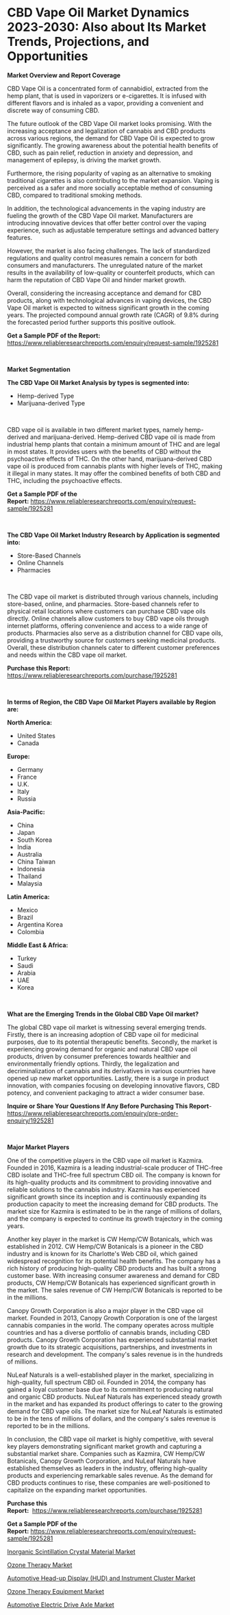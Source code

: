 <p><h1>CBD Vape Oil Market Dynamics 2023-2030: Also about Its Market Trends, Projections, and Opportunities</h1></p><p><strong>Market Overview and Report Coverage</strong></p>
<p><p>CBD Vape Oil is a concentrated form of cannabidiol, extracted from the hemp plant, that is used in vaporizers or e-cigarettes. It is infused with different flavors and is inhaled as a vapor, providing a convenient and discrete way of consuming CBD.</p><p>The future outlook of the CBD Vape Oil market looks promising. With the increasing acceptance and legalization of cannabis and CBD products across various regions, the demand for CBD Vape Oil is expected to grow significantly. The growing awareness about the potential health benefits of CBD, such as pain relief, reduction in anxiety and depression, and management of epilepsy, is driving the market growth.</p><p>Furthermore, the rising popularity of vaping as an alternative to smoking traditional cigarettes is also contributing to the market expansion. Vaping is perceived as a safer and more socially acceptable method of consuming CBD, compared to traditional smoking methods.</p><p>In addition, the technological advancements in the vaping industry are fueling the growth of the CBD Vape Oil market. Manufacturers are introducing innovative devices that offer better control over the vaping experience, such as adjustable temperature settings and advanced battery features.</p><p>However, the market is also facing challenges. The lack of standardized regulations and quality control measures remain a concern for both consumers and manufacturers. The unregulated nature of the market results in the availability of low-quality or counterfeit products, which can harm the reputation of CBD Vape Oil and hinder market growth.</p><p>Overall, considering the increasing acceptance and demand for CBD products, along with technological advances in vaping devices, the CBD Vape Oil market is expected to witness significant growth in the coming years. The projected compound annual growth rate (CAGR) of 9.8% during the forecasted period further supports this positive outlook.</p></p>
<p><strong>Get a Sample PDF of the Report:</strong> <a href="https://www.reliableresearchreports.com/enquiry/request-sample/1925281">https://www.reliableresearchreports.com/enquiry/request-sample/1925281</a></p>
<p>&nbsp;</p>
<p><strong>Market Segmentation</strong></p>
<p><strong>The CBD Vape Oil Market Analysis by types is segmented into:</strong></p>
<p><ul><li>Hemp-derived Type</li><li>Marijuana-derived Type</li></ul></p>
<p>&nbsp;</p>
<p><p>CBD vape oil is available in two different market types, namely hemp-derived and marijuana-derived. Hemp-derived CBD vape oil is made from industrial hemp plants that contain a minimum amount of THC and are legal in most states. It provides users with the benefits of CBD without the psychoactive effects of THC. On the other hand, marijuana-derived CBD vape oil is produced from cannabis plants with higher levels of THC, making it illegal in many states. It may offer the combined benefits of both CBD and THC, including the psychoactive effects.</p></p>
<p><strong>Get a Sample PDF of the Report:</strong>&nbsp;<a href="https://www.reliableresearchreports.com/enquiry/request-sample/1925281">https://www.reliableresearchreports.com/enquiry/request-sample/1925281</a></p>
<p>&nbsp;</p>
<p><strong>The CBD Vape Oil Market Industry Research by Application is segmented into:</strong></p>
<p><ul><li>Store-Based Channels</li><li>Online Channels</li><li>Pharmacies</li></ul></p>
<p>&nbsp;</p>
<p><p>The CBD vape oil market is distributed through various channels, including store-based, online, and pharmacies. Store-based channels refer to physical retail locations where customers can purchase CBD vape oils directly. Online channels allow customers to buy CBD vape oils through internet platforms, offering convenience and access to a wide range of products. Pharmacies also serve as a distribution channel for CBD vape oils, providing a trustworthy source for customers seeking medicinal products. Overall, these distribution channels cater to different customer preferences and needs within the CBD vape oil market.</p></p>
<p><strong>Purchase this Report:</strong>&nbsp; <a href="https://www.reliableresearchreports.com/purchase/1925281">https://www.reliableresearchreports.com/purchase/1925281</a></p>
<p>&nbsp;</p>
<p><strong>In terms of Region, the CBD Vape Oil Market Players available by Region are:</strong></p>
<p>
    <p> <strong> North America: </strong>
        <ul>
            <li>United States</li>
            <li>Canada</li>
        </ul>
        </p> 
    <p> <strong> Europe: </strong>
        <ul>
            <li>Germany</li>
            <li>France</li>
            <li>U.K.</li>
            <li>Italy</li>
            <li>Russia</li>
        </ul>
        </p> 
    <p> <strong> Asia-Pacific: </strong>
        <ul>
            <li>China</li>
            <li>Japan</li>
            <li>South Korea</li>
            <li>India</li>
            <li>Australia</li>
            <li>China Taiwan</li>
            <li>Indonesia</li>
            <li>Thailand</li>
            <li>Malaysia</li>
        </ul>
        </p> 
    <p> <strong> Latin America: </strong>
        <ul>
            <li>Mexico</li>
            <li>Brazil</li>
            <li>Argentina Korea</li>
            <li>Colombia</li>
        </ul>
        </p> 
    <p> <strong> Middle East & Africa: </strong>
        <ul>
            <li>Turkey</li>
            <li>Saudi</li>
            <li>Arabia</li>
            <li>UAE</li>
            <li>Korea</li>
        </ul>
    </p>
    </p>
<p>&nbsp;</p>
<p><strong>What are the Emerging Trends in the Global CBD Vape Oil market?</strong></p>
<p><p>The global CBD vape oil market is witnessing several emerging trends. Firstly, there is an increasing adoption of CBD vape oil for medicinal purposes, due to its potential therapeutic benefits. Secondly, the market is experiencing growing demand for organic and natural CBD vape oil products, driven by consumer preferences towards healthier and environmentally friendly options. Thirdly, the legalization and decriminalization of cannabis and its derivatives in various countries have opened up new market opportunities. Lastly, there is a surge in product innovation, with companies focusing on developing innovative flavors, CBD potency, and convenient packaging to attract a wider consumer base.</p></p>
<p><strong>Inquire or Share Your Questions If Any Before Purchasing This Report</strong>- <a href="https://www.reliableresearchreports.com/enquiry/pre-order-enquiry/1925281">https://www.reliableresearchreports.com/enquiry/pre-order-enquiry/1925281</a></p>
<p>&nbsp;</p>
<p><strong>Major Market Players</strong></p>
<p><p>One of the competitive players in the CBD vape oil market is Kazmira. Founded in 2016, Kazmira is a leading industrial-scale producer of THC-free CBD isolate and THC-free full spectrum CBD oil. The company is known for its high-quality products and its commitment to providing innovative and reliable solutions to the cannabis industry. Kazmira has experienced significant growth since its inception and is continuously expanding its production capacity to meet the increasing demand for CBD products. The market size for Kazmira is estimated to be in the range of millions of dollars, and the company is expected to continue its growth trajectory in the coming years.</p><p>Another key player in the market is CW Hemp/CW Botanicals, which was established in 2012. CW Hemp/CW Botanicals is a pioneer in the CBD industry and is known for its Charlotte's Web CBD oil, which gained widespread recognition for its potential health benefits. The company has a rich history of producing high-quality CBD products and has built a strong customer base. With increasing consumer awareness and demand for CBD products, CW Hemp/CW Botanicals has experienced significant growth in the market. The sales revenue of CW Hemp/CW Botanicals is reported to be in the millions.</p><p>Canopy Growth Corporation is also a major player in the CBD vape oil market. Founded in 2013, Canopy Growth Corporation is one of the largest cannabis companies in the world. The company operates across multiple countries and has a diverse portfolio of cannabis brands, including CBD products. Canopy Growth Corporation has experienced substantial market growth due to its strategic acquisitions, partnerships, and investments in research and development. The company's sales revenue is in the hundreds of millions.</p><p>NuLeaf Naturals is a well-established player in the market, specializing in high-quality, full spectrum CBD oil. Founded in 2014, the company has gained a loyal customer base due to its commitment to producing natural and organic CBD products. NuLeaf Naturals has experienced steady growth in the market and has expanded its product offerings to cater to the growing demand for CBD vape oils. The market size for NuLeaf Naturals is estimated to be in the tens of millions of dollars, and the company's sales revenue is reported to be in the millions.</p><p>In conclusion, the CBD vape oil market is highly competitive, with several key players demonstrating significant market growth and capturing a substantial market share. Companies such as Kazmira, CW Hemp/CW Botanicals, Canopy Growth Corporation, and NuLeaf Naturals have established themselves as leaders in the industry, offering high-quality products and experiencing remarkable sales revenue. As the demand for CBD products continues to rise, these companies are well-positioned to capitalize on the expanding market opportunities.</p></p>
<p><strong>Purchase this Report:</strong>&nbsp;&nbsp;<a href="https://www.reliableresearchreports.com/purchase/1925281">https://www.reliableresearchreports.com/purchase/1925281</a></p>
<p></p>
<p><strong>Get a Sample PDF of the Report:</strong>&nbsp;<a href="https://www.reliableresearchreports.com/enquiry/request-sample/1925281">https://www.reliableresearchreports.com/enquiry/request-sample/1925281</a></p>
<p><p><a href="https://www.linkedin.com/pulse/inorganic-scintillation-crystal-material-market-challenges-d4qwe/">Inorganic Scintillation Crystal Material Market</a></p><p><a href="https://github.com/abdelrhmankishk22/Market-Research-Report-List-1/blob/main/ozone-therapy-market.md">Ozone Therapy Market</a></p><p><a href="https://medium.com/@moribenton733320/automotive-head-up-display-hud-and-instrument-cluster-market-insights-into-market-cagr-market-5dc7bd13618c">Automotive Head-up Display (HUD) and Instrument Cluster Market</a></p><p><a href="https://github.com/mahnoor2003/Market-Research-Report-List-1/blob/main/ozone-therapy-equipment-market.md">Ozone Therapy Equipment Market</a></p><p><a href="https://medium.com/@jerez43343/automotive-electric-drive-axle-market-analysis-and-sze-forecasted-for-period-from-2023-to-2030-c43df4c03d6c">Automotive Electric Drive Axle Market</a></p></p>